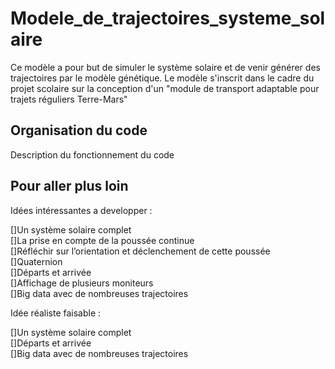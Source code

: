 # Modele_de_trajectoires_systeme_solaire

Ce modèle a pour but de simuler le système solaire et de venir générer des trajectoires par le modèle génétique.
Le modèle s'inscrit dans le cadre du projet scolaire sur la conception d'un "module de transport adaptable pour trajets réguliers Terre-Mars"



Organisation du code 
-----------------------------------------------------------------------------------------------
Description du fonctionnement du code



Pour aller plus loin
-----------------------------------------------------------------------------------------------

Idées intéressantes a developper :

[]Un système solaire complet <br />
[]La prise en compte de la poussée continue <br />
[]Réfléchir sur l’orientation et déclenchement de cette poussée <br />
[]Quaternion <br />
[]Départs et arrivée <br />
[]Affichage de plusieurs moniteurs <br />
[]Big data avec de nombreuses trajectoires <br />


Idée réaliste faisable :

[]Un système solaire complet <br />
[]Départs et arrivée <br />
[]Big data avec de nombreuses trajectoires <br />
